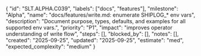 {
  "id": "SLT.ALPHA.C039",
  "labels": ["docs", "features"],
  "milestone": "Alpha",
  "name": "docs/features/write.md: enumerate SHIPLOG_* env vars",
  "description": "Document purpose, types, defaults, and examples for all supported env vars.",
  "priority": "P1",
  "impact": "improves operator understanding of write flow",
  "steps": [],
  "blocked_by": [],
  "notes": [],
  "created": "2025-09-25",
  "updated": "2025-09-25",
  "estimate": "med",
  "expected_complexity": "medium"
}


